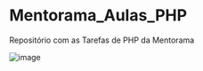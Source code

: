 # Mentorama_Aulas_PHP
Repositório com as Tarefas de PHP da Mentorama


![image](https://user-images.githubusercontent.com/70763447/175820927-0ca615ed-5f88-43eb-aa2d-28d7692118f4.png)



